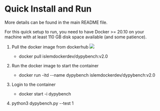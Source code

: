 # Quick Install and Run
More details can be found in the main README file.

For this quick setup to run, you need to have Docker >= 20.10 on your machine with at least 110 GB disk space available (and some patience).

1. Pull the docker image from dockerhub [<img src="https://img.shields.io/badge/dockerhub-DyPyBench-blue.svg?logo=Docker">](https://hub.docker.com/r/islemdockerdev/dypybench)
    - docker pull islemdockerdev/dypybench:v2.0
2. Run the docker image to start the container
    - docker run -itd --name dypybench islemdockerdev/dypybench:v2.0
3. Login to the container
    - docker start -i dypybench

4. python3 dypybench.py --test 1